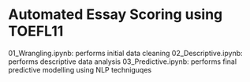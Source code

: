 # Automated Essay Scoring using TOEFL11
01_Wrangling.ipynb: performs initial data cleaning
02_Descriptive.ipynb: performs descriptive data analysis
03_Predictive.ipynb: performs final predictive modelling using NLP techniguqes
